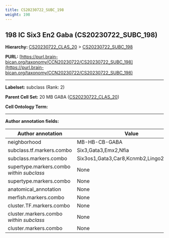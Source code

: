 ```yaml
---
title: CS20230722_SUBC_198
weight: 198
---
```

## 198 IC Six3 En2 Gaba (CS20230722_SUBC_198)
<b>Hierarchy: </b>
[CS20230722_CLAS_20](../CS20230722_CLAS_20) >
[CS20230722_SUBC_198](../CS20230722_SUBC_198)

**PURL:** [https://purl.brain-bican.org/taxonomy/CCN20230722/CS20230722_SUBC_198](https://purl.brain-bican.org/taxonomy/CCN20230722/CS20230722_SUBC_198)

---


**Labelset:** subclass (Rank: 2)

**Parent Cell Set:** 20 MB GABA ([CS20230722_CLAS_20](../CS20230722_CLAS_20))



**Cell Ontology Term:** 

[MARKER GENES.]: #


---

[TRANSFERRED ANNOTATIONS.]: #


[AUTHOR ANNOTATION FIELDS.]: #


**Author annotation fields:**

| Author annotation | Value |
|-------------------|-------|
|neighborhood|MB-HB-CB-GABA|
|subclass.tf.markers.combo|Six3,Gata3,Emx2,Nfia|
|subclass.markers.combo|Six3os1,Gata3,Car8,Kcnmb2,Lingo2,Zfp804b|
|supertype.markers.combo _within subclass_|None|
|supertype.markers.combo|None|
|anatomical_annotation|None|
|merfish.markers.combo|None|
|cluster.TF.markers.combo|None|
|cluster.markers.combo _within subclass_|None|
|cluster.markers.combo|None|
